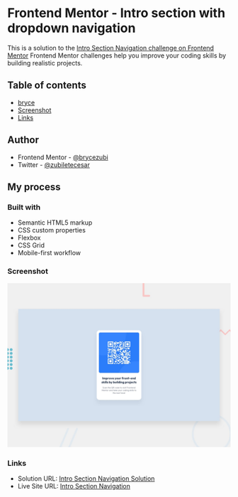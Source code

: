 # Frontend Mentor - Intro section with dropdown navigation
This is a solution to the [Intro Section Navigation challenge on Frontend Mentor](https://www.frontendmentor.io/challenges/intro-section-with-dropdown-navigation-ryaPetHE5/hub)
Frontend Mentor challenges help you improve your coding skills by building realistic projects. 

## Table of contents
- [bryce](#author)
- [Screenshot](#screenshot)
- [Links](#links)

## Author
- Frontend Mentor - [@brycezubi](https://www.frontendmentor.io/profile/brycezubi)
- Twitter - [@zubiletecesar](https://twitter.com/home)

## My process

### Built with

- Semantic HTML5 markup
- CSS custom properties
- Flexbox
- CSS Grid
- Mobile-first workflow

### Screenshot

![Design preview for the Intro Section Navigation coding challenge](https://github.com/Orisabiyi/qr-component-code/blob/main/design/desktop-preview.jpg)

### Links

- Solution URL: [Intro Section Navigation Solution](https://www.frontendmentor.io/solutions/intro-section-dropdown-j9fvqUOe2e)
- Live Site URL: [Intro Section Navigation](https://brycezubi.github.io/Intro-Section-Dropdown-/)
